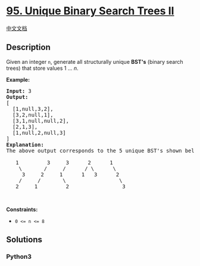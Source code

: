 # [95. Unique Binary Search Trees II](https://leetcode.com/problems/unique-binary-search-trees-ii)

[中文文档](/leetcode/0000-0099/0095.Unique%20Binary%20Search%20Trees%20II/README.md)

## Description

<p>Given an integer <code>n</code>, generate all structurally unique <strong>BST&#39;s</strong> (binary search trees) that store values 1 ...&nbsp;<em>n</em>.</p>

<p><strong>Example:</strong></p>

<pre>
<strong>Input:</strong> 3
<strong>Output:</strong>
[
&nbsp; [1,null,3,2],
&nbsp; [3,2,null,1],
&nbsp; [3,1,null,null,2],
&nbsp; [2,1,3],
&nbsp; [1,null,2,null,3]
]
<strong>Explanation:</strong>
The above output corresponds to the 5 unique BST&#39;s shown below:

   1         3     3      2      1
    \       /     /      / \      \
     3     2     1      1   3      2
    /     /       \                 \
   2     1         2                 3
</pre>

<p>&nbsp;</p>
<p><strong>Constraints:</strong></p>

<ul>
	<li><code>0 &lt;= n &lt;= 8</code></li>
</ul>


## Solutions

<!-- tabs:start -->

### **Python3**

```python

```

<!-- tabs:end -->
